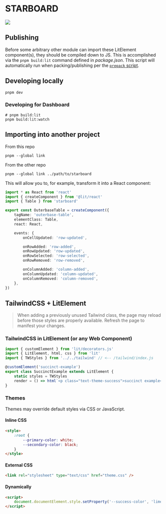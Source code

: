 # STARBOARD

![](https://cdn.theasc.com/Spaceballs-Eagle-5.jpg)

## Publishing

Before some arbitrary other module can import these LitElement component(s), they should be compiled down to JS. This is accomplished via the `pnpm build:lit` command defined in _package.json_. This script will automatically run when packing/publishing per the [`prepack` script](https://docs.npmjs.com/cli/v10/using-npm/scripts).

## Developing locally

```
pnpm dev
```

### Developing for Dashboard

```
# pnpm build:lit
pnpm build:lit:watch
```

## Importing into another project

From this repo

```
pnpm --global link
```

From the other repo

```
pnpm --global link ../path/to/starboard
```

This will allow you to, for example, transform it into a React component:

```ts
import * as React from 'react'
import { createComponent } from '@lit/react'
import { Table } from 'starboard'

export const OuterbaseTable = createComponent({
    tagName: 'outerbase-table',
    elementClass: Table,
    react: React,

    events: {
        onCellUpdated: 'row-updated',

        onRowAdded: 'row-added',
        onRowUpdated: 'row-updated',
        onRowSelected: 'row-selected',
        onRowRemoved: 'row-removed',

        onColumnAdded: 'column-added',
        onColumnUpdated: 'column-updated',
        onColumnRemoved: 'column-removed',
    },
})
```

## TailwindCSS + LitElement

> When adding a previously unused Tailwind class, the page may reload before those styles are properly available. Refresh the page to manifest your changes.

### TailwindCSS in LitElement (or any Web Component)

```ts
import { customElement } from 'lit/decorators.js'
import { LitElement, html, css } from 'lit'
import { TWStyles } from '../../tailwind' // <-- /tailwind/index.js

@customElement('succinct-example')
export class SuccinctExample extends LitElement {
    static styles = TWStyles
    render = () => html`<p class="text-theme-success">succinct example</p>`
}
```

### Themes

Themes may override default styles via CSS or JavaScript.

#### Inline CSS

```html
<style>
    :root {
        --primary-color: white;
        --secondary-color: black;
    }
</style>
```

#### External CSS

```html
<link rel="stylesheet" type="text/css" href="theme.css" />
```

#### Dynamically

```html
<script>
    document.documentElement.style.setProperty('--success-color', 'lime')
</script>
```
